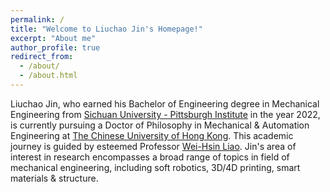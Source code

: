 ```yaml
---
permalink: /
title: "Welcome to Liuchao Jin's Homepage!"
excerpt: "About me"
author_profile: true
redirect_from:
  - /about/
  - /about.html
---
```


Liuchao Jin, who earned his Bachelor of Engineering degree in Mechanical Engineering from [Sichuan University - Pittsburgh Institute](https://scupi.scu.edu.cn/en/) in the year 2022, is currently pursuing a Doctor of Philosophy in Mechanical & Automation Engineering at [The Chinese University of Hong Kong](https://www.cuhk.edu.hk/english/index.html). This academic journey is guided by esteemed Professor [Wei-Hsin Liao](https://www4.mae.cuhk.edu.hk/peoples/liao-wei-hsin/). Jin's area of interest in research encompasses a broad range of topics in field of mechanical engineering, including soft robotics, 3D/4D printing, smart materials & structure.
